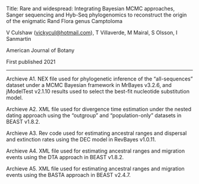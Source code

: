  
Title: Rare and widespread: Integrating Bayesian MCMC approaches, Sanger sequencing and Hyb-Seq phylogenomics to reconstruct the origin of the enigmatic Rand Flora genus Camptoloma
 
V Culshaw (vickycul@hotmail.com), T Villaverde, M Mairal, S Olsson, I Sanmartin

American Journal of Botany
 
First published 2021

-----------------------------

Archieve A1. NEX file used for phylogenetic inference of the “all-sequences” dataset under a MCMC Bayesian framework in MrBayes v3.2.6, and jModelTest v2.1.10 results used to select the best-fit nucleotide substitution model.

Archieve A2. XML file used for divergence time estimation under the nested dating approach using the “outgroup” and “population-only” datasets in BEAST v1.8.2.

Archieve A3. Rev code used for estimating ancestral ranges and dispersal and extinction rates using the DEC model in RevBayes v1.0.11.

Archieve A4. XML file used for estimating ancestral ranges and migration events using the DTA approach in BEAST v1.8.2.

Archieve A5. XML file used for estimating ancestral ranges and migration events using the BASTA approach in BEAST v2.4.7.
